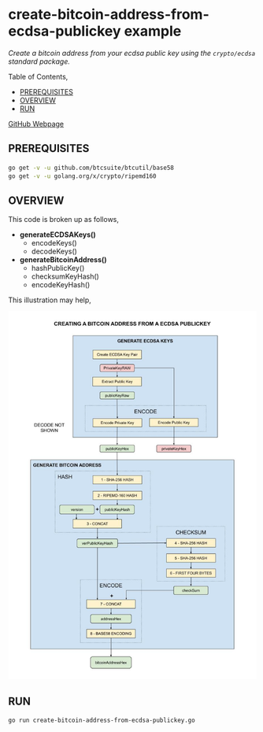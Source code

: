 # create-bitcoin-address-from-ecdsa-publickey example

_Create a bitcoin address from your ecdsa public key
using the `crypto/ecdsa` standard package._

Table of Contents,

* [PREREQUISITES](https://github.com/JeffDeCola/my-go-examples/tree/master/blockchain/create-bitcoin-address-from-ecdsa-publickey#prerequisites)
* [OVERVIEW](https://github.com/JeffDeCola/my-go-examples/tree/master/blockchain/create-bitcoin-address-from-ecdsa-publickey#overview)
* [RUN](https://github.com/JeffDeCola/my-go-examples/tree/master/blockchain/create-bitcoin-address-from-ecdsa-publickey#run)

[GitHub Webpage](https://jeffdecola.github.io/my-go-examples/)

## PREREQUISITES

```bash
go get -v -u github.com/btcsuite/btcutil/base58
go get -v -u golang.org/x/crypto/ripemd160
```

## OVERVIEW

This code is broken up as follows,

* **generateECDSAKeys()**
  * encodeKeys()
  * decodeKeys()
* **generateBitcoinAddress()**
  * hashPublicKey()
  * checksumKeyHash()
  * encodeKeyHash()

This illustration may help,

![IMAGE - create-bitcoin-address-from-ecdsa-publickey - IMAGE](https://github.com/JeffDeCola/my-go-examples/blob/master/docs/pics/create-bitcoin-address-from-ecdsa-publickey.jpg)

## RUN

```bash
go run create-bitcoin-address-from-ecdsa-publickey.go
```
